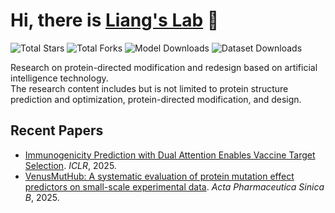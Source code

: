 # Hi, there is [Liang's Lab](https://ins.sjtu.edu.cn/people/lhong/index.html) 👋

![Total Stars](https://img.shields.io/badge/Stars-422-blue?logo=github&style=flat-square) <!-- 🔄 stars -->
![Total Forks](https://img.shields.io/badge/Forks-43-blue?logo=github&style=flat-square) <!-- 🔄 forks -->
![Model Downloads](https://img.shields.io/badge/HuggingFace%20Models-4982-orange?logo=huggingface&style=flat-square) <!-- 🔄 hf_models -->
![Dataset Downloads](https://img.shields.io/badge/HuggingFace%20Datasets-281-orange?logo=huggingface&style=flat-square) <!-- 🔄 hf_datasets -->

Research on protein-directed modification and redesign based on artificial intelligence technology.  
The research content includes but is not limited to protein structure prediction and optimization, protein-directed modification, and design.

## Recent Papers
- [Immunogenicity Prediction with Dual Attention Enables Vaccine Target Selection](https://openreview.net/forum?id=hWmwL9gizZ). *ICLR*, 2025.
- [VenusMutHub: A systematic evaluation of protein mutation effect predictors on small-scale experimental data](https://www.sciencedirect.com/science/article/pii/S2211383525001650). *Acta Pharmaceutica Sinica B*, 2025.
